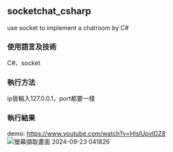 ## socketchat_csharp
use socket to implement a chatroom by C#

### 使用語言及技術
C#、socket

### 執行方法 
ip皆輸入127.0.0.1，port都要一樣

### 執行結果
demo: https://www.youtube.com/watch?v=HIsIUpvIDZ8
![螢幕擷取畫面 2024-09-23 041826](https://github.com/user-attachments/assets/0c1fa169-38a1-4c57-aa26-913caeb1a827)
